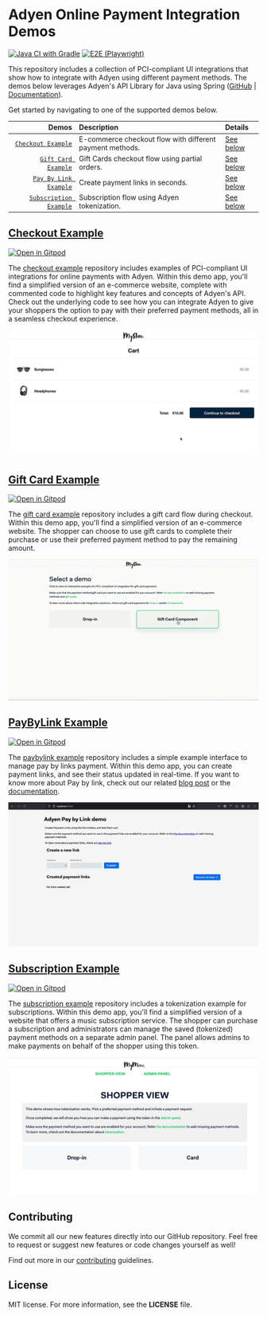 # Adyen Online Payment Integration Demos

[![Java CI with Gradle](https://github.com/adyen-examples/adyen-java-spring-online-payments/actions/workflows/build.yml/badge.svg)](https://github.com/adyen-examples/adyen-java-spring-online-payments/actions/workflows/build.yml) 
[![E2E (Playwright)](https://github.com/adyen-examples/adyen-java-spring-online-payments/actions/workflows/e2e.yml/badge.svg)](https://github.com/adyen-examples/adyen-java-spring-online-payments/actions/workflows/e2e.yml)

This repository includes a collection of PCI-compliant UI integrations that show how to integrate with Adyen using different payment methods. 
The demos below leverages Adyen's API Library for Java using Spring ([GitHub](https://github.com/Adyen/adyen-java-api-library) | [Documentation](https://docs.adyen.com/development-resources/libraries?tab=java_2)).

Get started by navigating to one of the supported demos below.

|                                          Demos | Description                                              | Details                            |
|-----------------------------------------------:|:---------------------------------------------------------|:-----------------------------------|
|         [`Checkout Example`](checkout-example) | E-commerce checkout flow with different payment methods. | [See below](#checkout-example)     | 
|        [`Gift Card Example`](giftcard-example) | Gift Cards checkout flow using partial orders.           | [See below](#giftcard-example)     | 
|     [`Pay By Link Example`](paybylink-example) | Create payment links in seconds.                         | [See below](#paybylink-example)    | 
| [`Subscription Example`](subscription-example) | Subscription flow using Adyen tokenization.              | [See below](#subscription-example) | 


## [Checkout Example](checkout-example)

[![Open in Gitpod](https://gitpod.io/button/open-in-gitpod.svg)](https://gitpod.io/#https://github.com/adyen-examples/adyen-java-spring-online-payments/tree/main/checkout-example)

The [checkout example](checkout-example) repository includes examples of PCI-compliant UI integrations for online payments with Adyen.
Within this demo app, you'll find a simplified version of an e-commerce website, complete with commented code to highlight key features and concepts of Adyen's API.
Check out the underlying code to see how you can integrate Adyen to give your shoppers the option to pay with their preferred payment methods, all in a seamless checkout experience.

![Card Checkout Demo](checkout-example/src/main/resources/static/images/cardcheckout.gif)

## [Gift Card Example](giftcard-example)

[![Open in Gitpod](https://gitpod.io/button/open-in-gitpod.svg)](https://gitpod.io/#https://github.com/adyen-examples/adyen-java-spring-online-payments/tree/main/giftcard-example)

The [gift card example](giftcard-example) repository includes a gift card flow during checkout. Within this demo app, you'll find a simplified version of an e-commerce website. 
The shopper can choose to use gift cards to complete their purchase or use their preferred payment method to pay the remaining amount.

![Gift Card Demo](giftcard-example/src/main/resources/static/images/cardgiftcard.gif)

## [PayByLink Example](paybylink-example)

[![Open in Gitpod](https://gitpod.io/button/open-in-gitpod.svg)](https://gitpod.io/#https://github.com/adyen-examples/adyen-java-spring-online-payments/tree/main/paybylink-example)

The [paybylink example](paybylink-example) repository includes a simple example interface to manage pay by links payment. Within this demo app, you can create payment links, and see their status updated in real-time.
If you want to know more about Pay by link, check out our related [blog post](https://www.adyen.com/blog/pay-by-link-for-developers) or the [documentation](https://docs.adyen.com/checkout/pay-by-link).


![Pay By Link Demo](paybylink-example/src/main/resources/images/paybylink.gif)


## [Subscription Example](subscription-example)

[![Open in Gitpod](https://gitpod.io/button/open-in-gitpod.svg)](https://gitpod.io/#https://github.com/adyen-examples/adyen-java-spring-online-payments/tree/main/subscription-example)

The [subscription example](subscription-example) repository includes a tokenization example for subscriptions. Within this demo app, you'll find a simplified version of a website that offers a music subscription service.
The shopper can purchase a subscription and administrators can manage the saved (tokenized) payment methods on a separate admin panel.
The panel allows admins to make payments on behalf of the shopper using this token.

![Subscription Demo](subscription-example/src/main/resources/static/images/cardsubscription.gif)

## Contributing

We commit all our new features directly into our GitHub repository. Feel free to request or suggest new features or code changes yourself as well!

Find out more in our [contributing](https://github.com/adyen-examples/.github/blob/main/CONTRIBUTING.md) guidelines.


## License

MIT license. For more information, see the **LICENSE** file.
